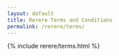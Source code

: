 ```yaml
---
layout: default
title: Rerere Terms and Conditions
permalink: /rerere/terms/
---
```


{% include rerere/terms.html %}
